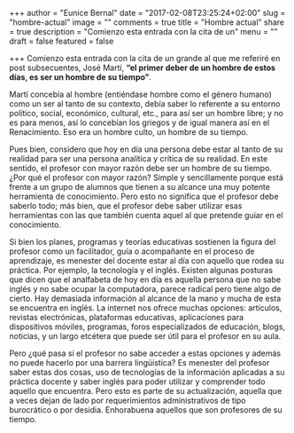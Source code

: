 +++
author = "Eunice Bernal"
date = "2017-02-08T23:25:24+02:00"
slug = "hombre-actual"
image = ""
comments = true
title = "Hombre actual"
share = true
description = "Comienzo esta entrada con la cita de un"
menu = ""
draft = false
featured = false

+++
Comienzo esta entrada con la cita de un grande al que me referiré en post subsecuentes, José Martí, **“el primer deber de un hombre de estos días, es ser un hombre de su tiempo”**.

Martí concebía al hombre (entiéndase hombre como el género humano) como un ser al tanto de su contexto, debía saber lo referente a su entorno político, social, económico, cultural, etc., para así ser un hombre libre; y no es para menos, así lo concebían los griegos y de igual manera así en el Renacimiento. Eso era un hombre culto, un hombre de su tiempo.

Pues bien, considero que hoy en día una persona debe estar al tanto de su realidad para ser una persona analítica y crítica de su realidad. En este sentido, el profesor con mayor razón debe ser un hombre de su tiempo. ¿Por qué el profesor con mayor razón? Simple y sencillamente porque está frente a un grupo de alumnos que tienen a su alcance una muy potente herramienta de conocimiento. Pero esto no significa que el profesor debe saberlo todo; más bien, que el profesor debe saber utilizar esas herramientas con las que también cuenta aquel al que pretende guiar en el conocimiento.

Si bien los planes, programas  y teorías educativas sostienen la figura del profesor como un facilitador, guía o acompañante en el proceso de aprendizaje, es menester del docente estar al día con aquello que rodea su práctica. Por ejemplo, la tecnología y el inglés. Existen algunas posturas que dicen que el analfabeta de hoy en día es aquella persona que no sabe inglés y no sabe ocupar la computadora, parece radical pero tiene algo de cierto. Hay demasiada información al alcance de la mano y mucha de esta se encuentra en inglés. La internet nos ofrece muchas opciones: artículos, revistas electrónicas, plataformas educativas, aplicaciones para dispositivos móviles, programas, foros especializados de educación, blogs, noticias, y un largo etcétera que puede ser útil para el profesor en su aula.

Pero ¿qué pasa si el profesor no sabe acceder a estas opciones y además no puede hacerlo por una barrera lingüística? Es menester del profesor saber estas dos cosas, uso de tecnologías de la información aplicadas a su práctica docente y saber inglés para poder utilizar y comprender todo aquello que encuentra. Pero esto es parte de su actualización, aquella que a veces dejan de lado por requerimientos administrativos de tipo burocrático o por desidia.
Enhorabuena aquellos que son profesores de su tiempo.
